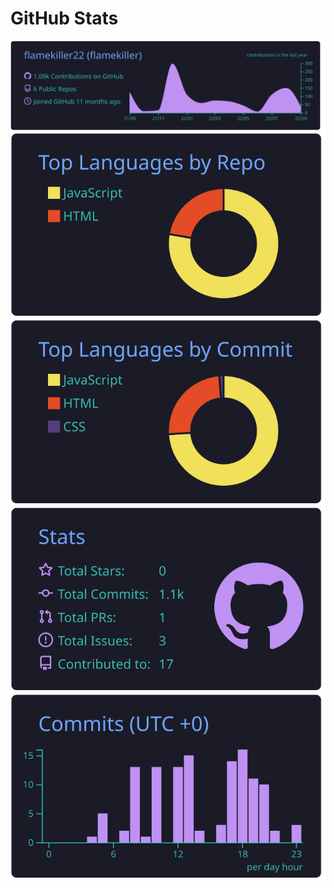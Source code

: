 # GitHub Stats


![](https://raw.githubusercontent.com/flamekiller22/flamekiller22/master/profile-summary-card-output/tokyonight/0-profile-details.svg)
![](https://raw.githubusercontent.com/flamekiller22/flamekiller22/master/profile-summary-card-output/tokyonight/1-repos-per-language.svg)
![](https://raw.githubusercontent.com/flamekiller22/flamekiller22/master/profile-summary-card-output/tokyonight/2-most-commit-language.svg)
![](https://raw.githubusercontent.com/flamekiller22/flamekiller22/master/profile-summary-card-output/tokyonight/3-stats.svg)
![](https://raw.githubusercontent.com/flamekiller22/flamekiller22/master/profile-summary-card-output/tokyonight/4-productive-time.svg)
